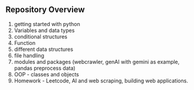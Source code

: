 ## Repository Overview

1. getting started with python
2. Variables and data types
3. conditional structures
4. Function
5. different data structures
6. file handling
7. modules and packages (webcrawler, genAI with gemini as example, pandas preprocess data)
8. OOP - classes and objects
9. Homework - Leetcode, AI and web scraping, building web applications.
